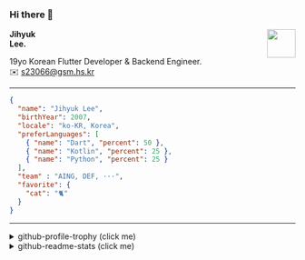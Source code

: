 ### Hi there 👋
<img src="https://github.githubassets.com/images/mona-loading-default.gif" width="50px" align="right">
</a>

**Jihyuk\
Lee.**

19yo Korean Flutter Developer & Backend Engineer.\
✉️ <s23066@gsm.hs.kr>

---

```json
{
  "name": "Jihyuk Lee",
  "birthYear": 2007,
  "locale": "ko-KR, Korea",
  "preferLanguages": [
    { "name": "Dart", "percent": 50 },
    { "name": "Kotlin", "percent": 25 },
    { "name": "Python", "percent": 25 }
  ],
  "team" : "AING, DEF, ···",
  "favorite": {
    "cat": "🐈"
  }
}
```
---
<details>
  <summary>github-profile-trophy (click me)</summary>
  
![](https://github-profile-trophy.vercel.app/?username=withJihyuk&row=1&column=8&theme=nord)
  
</details>
<details>
  <summary>github-readme-stats (click me)</summary>
  
<!--START_SECTION:waka-->
![Code Time](http://img.shields.io/badge/Code%20Time-912%20hrs%2053%20mins-blue)

![Lines of code](https://img.shields.io/badge/%EC%A0%80%EB%8A%94%20%EC%97%AC%ED%83%9C%EA%B9%8C%EC%A7%80%20-723.9%20thousand%20%EC%A4%84%EC%9D%98%20%EC%BD%94%EB%93%9C%EB%A5%BC%20%EC%9E%91%EC%84%B1%ED%96%88%EC%96%B4%EC%9A%94.-blue)

**저는 아침형 인간이에요. 🐤** 

```text
🌞 아침                     765 commits         █████░░░░░░░░░░░░░░░░░░░░   20.58 % 
🌆 낮　                     1285 commits        █████████░░░░░░░░░░░░░░░░   34.57 % 
🌃 저녁                     1327 commits        █████████░░░░░░░░░░░░░░░░   35.70 % 
🌙 밤　                     340 commits         ██░░░░░░░░░░░░░░░░░░░░░░░   09.15 % 
```


📊 **저는 이번주를 이렇게 시간을 보냈어요.** 

```text
🕑︎ Timezone: Asia/Seoul

💬 프로그래밍 언어들: 
Kotlin                   4 hrs 20 mins       ███████████████░░░░░░░░░░   60.91 % 
YAML                     2 hrs 27 mins       █████████░░░░░░░░░░░░░░░░   34.36 % 
Dockerfile               15 mins             █░░░░░░░░░░░░░░░░░░░░░░░░   03.56 % 
Docker                   4 mins              ░░░░░░░░░░░░░░░░░░░░░░░░░   00.95 % 
Other                    0 secs              ░░░░░░░░░░░░░░░░░░░░░░░░░   00.22 % 

🔥 에디터들: 
IntelliJ IDEA            5 hrs 8 mins        ██████████████████░░░░░░░   72.13 % 
VS Code                  1 hr 59 mins        ███████░░░░░░░░░░░░░░░░░░   27.87 % 

💻 운영 체제들: 
Mac                      7 hrs 8 mins        █████████████████████████   100.00 % 
```


 Last Updated on 24/06/2025 18:53:39 UTC
<!--END_SECTION:waka-->

</details>

</div>


